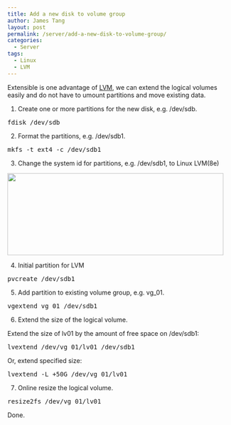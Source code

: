 ```yaml
---
title: Add a new disk to volume group
author: James Tang
layout: post
permalink: /server/add-a-new-disk-to-volume-group/
categories:
  - Server
tags:
  - Linux
  - LVM
---
```

Extensible is one advantage of [LVM][1], we can extend the logical volumes easily and do not have to umount partitions and move existing data.

1. Create one or more partitions for the new disk, e.g. /dev/sdb.

<pre class="brush:bash">fdisk /dev/sdb
</pre>

2. Format the partitions, e.g. /dev/sdb1.

<pre class="brush:bash">mkfs -t ext4 -c /dev/sdb1
</pre>

3. Change the system id for partitions, e.g. /dev/sdb1, to Linux LVM(8e)

[<img src="http://tangobean.com/wp-content/uploads/2012/07/disk-partition-system-id-e1342013234634.png" alt="" title="disk-partition-system-id" width="486" height="184" class="alignnone size-full wp-image-477" />][2]

4. Initial partition for LVM

<pre class="brush:bash">pvcreate /dev/sdb1
</pre>

5. Add partition to existing volume group, e.g. vg_01.

<pre class="brush:bash">vgextend vg_01 /dev/sdb1
</pre>

6. Extend the size of the logical volume.

Extend the size of lv01 by the amount of free space on /dev/sdb1:

<pre class="brush:bash">lvextend /dev/vg_01/lv01 /dev/sdb1
</pre>

Or, extend specified size:

<pre class="brush:bash">lvextend -L +50G /dev/vg_01/lv01
</pre>

7. Online resize the logical volume.

<pre class="brush:bash">resize2fs /dev/vg_01/lv01
</pre>

Done.

 [1]: http://en.wikipedia.org/wiki/Logical_Volume_Manager_(Linux) "LVM"
 [2]: http://tangobean.com/wp-content/uploads/2012/07/disk-partition-system-id.png